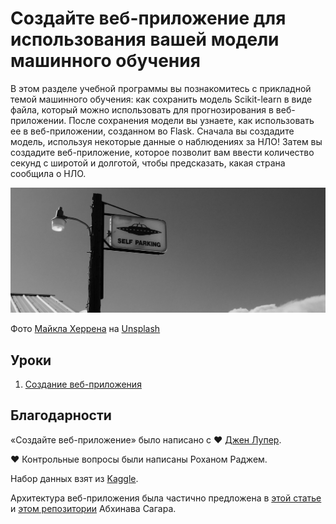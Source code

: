 # Создайте веб-приложение для использования вашей модели машинного обучения

В этом разделе учебной программы вы познакомитесь с прикладной темой машинного обучения: как сохранить модель Scikit-learn в виде файла, который можно использовать для прогнозирования в веб-приложении. После сохранения модели вы узнаете, как использовать ее в веб-приложении, созданном во Flask. Сначала вы создадите модель, используя некоторые данные о наблюдениях за НЛО! Затем вы создадите веб-приложение, которое позволит вам ввести количество секунд с широтой и долготой, чтобы предсказать, какая страна сообщила о НЛО.

![Парковка для НЛО](../images/ufo.jpg)

Фото <a href="https://unsplash.com/@mdherren?utm_source=unsplash&utm_medium=referral&utm_content=creditCopyText">Майкла Херрена</a> на <a href="https://unsplash.com/s/photos/ufo?utm_source=unsplash&utm_medium=referral&utm_content=creditCopyText">Unsplash</a>

## Уроки

1. [Создание веб-приложения](../1-Web-App/README.md)

## Благодарности

«Создайте веб-приложение» было написано с ♥ ️[Джен Лупер](https://twitter.com/jenlooper).

♥ ️Контрольные вопросы были написаны Роханом Раджем.

Набор данных взят из [Kaggle](https://www.kaggle.com/NUFORC/ufo-sightings).

Архитектура веб-приложения была частично предложена в [этой статье](https://towardsdatascience.com/how-to-easily-deploy-machine-learning-models-using-flask-b95af8fe34d4) и [этом репозитории](https://github.com/abhinavsagar/machine-learning-deployment) Абхинава Сагара.

